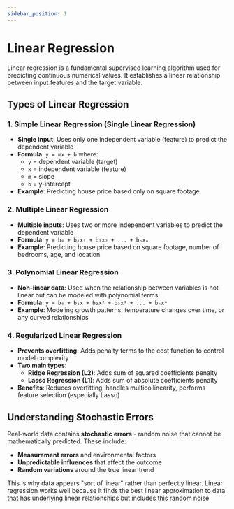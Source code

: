 ```yaml
---
sidebar_position: 1
---
```


# Linear Regression

Linear regression is a fundamental supervised learning algorithm used for predicting continuous numerical values. It establishes a linear relationship between input features and the target variable.

## Types of Linear Regression

### 1. Simple Linear Regression (Single Linear Regression)
- **Single input**: Uses only one independent variable (feature) to predict the dependent variable
- **Formula**: `y = mx + b` where:
  - `y` = dependent variable (target)
  - `x` = independent variable (feature)
  - `m` = slope
  - `b` = y-intercept
- **Example**: Predicting house price based only on square footage

### 2. Multiple Linear Regression
- **Multiple inputs**: Uses two or more independent variables to predict the dependent variable
- **Formula**: `y = b₀ + b₁x₁ + b₂x₂ + ... + bₙxₙ`
- **Example**: Predicting house price based on square footage, number of bedrooms, age, and location

### 3. Polynomial Linear Regression
- **Non-linear data**: Used when the relationship between variables is not linear but can be modeled with polynomial terms
- **Formula**: `y = b₀ + b₁x + b₂x² + b₃x³ + ... + bₙxⁿ`
- **Example**: Modeling growth patterns, temperature changes over time, or any curved relationships

### 4. Regularized Linear Regression
- **Prevents overfitting**: Adds penalty terms to the cost function to control model complexity
- **Two main types**:
  - **Ridge Regression (L2)**: Adds sum of squared coefficients penalty
  - **Lasso Regression (L1)**: Adds sum of absolute coefficients penalty
- **Benefits**: Reduces overfitting, handles multicollinearity, performs feature selection (especially Lasso)

## Understanding Stochastic Errors

Real-world data contains **stochastic errors** - random noise that cannot be mathematically predicted. These include:
- **Measurement errors** and environmental factors
- **Unpredictable influences** that affect the outcome
- **Random variations** around the true linear trend

This is why data appears "sort of linear" rather than perfectly linear. Linear regression works well because it finds the best linear approximation to data that has underlying linear relationships but includes this random noise.